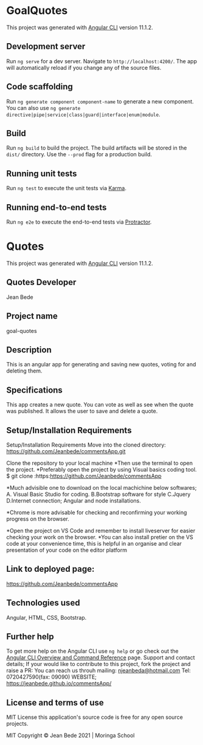 # GoalQuotes

This project was generated with [Angular CLI](https://github.com/angular/angular-cli) version 11.1.2.

## Development server

Run `ng serve` for a dev server. Navigate to `http://localhost:4200/`. The app will automatically reload if you change any of the source files.

## Code scaffolding

Run `ng generate component component-name` to generate a new component. You can also use `ng generate directive|pipe|service|class|guard|interface|enum|module`.

## Build

Run `ng build` to build the project. The build artifacts will be stored in the `dist/` directory. Use the `--prod` flag for a production build.

## Running unit tests

Run `ng test` to execute the unit tests via [Karma](https://karma-runner.github.io).

## Running end-to-end tests

Run `ng e2e` to execute the end-to-end tests via [Protractor](http://www.protractortest.org/).


# Quotes
This project was generated with [Angular CLI](https://github.com/angular/angular-cli) version 11.1.2.
## Quotes Developer
Jean Bede
## Project name
goal-quotes
## Description
This is an angular app for generating and saving new quotes, voting for  and deleting them.
## Specifications
This app creates a new quote.
You can vote as well as see when the quote was published.
It allows the user to save and delete a quote.
## Setup/Installation Requirements

Setup/Installation Requirements Move into the cloned directory: https://github.com/Jeanbede/commentsApp.git

Clone the repository to your local machine *Then use the terminal to open the project. *Preferably open the project by using Visual basics coding tool. $ git clone :https:https://github.com/Jeanbede/commentsApp

*Much advisible one to download on the local machichine below softwares; A. Visual Basic Studio for coding. B.Bootstrap software for style C.Jquery D.Internet connection; Angular and node installations.

*Chrome is more advisable for checking and reconfirming your working progress on the browser.

*Open the project on VS Code and remember to install liveserver for easier checking your work on the browser. *You can also install pretier on the VS code at your convenience time, this is helpful in an organise and clear presentation of your code on the editor platform


## Link to deployed page:
<https://github.com/Jeanbede/commentsApp>
## Technologies used
Angular, HTML, CSS, Bootstrap.

## Further help

To get more help on the Angular CLI use `ng help` or go check out the [Angular CLI Overview and Command Reference](https://angular.io/cli) page.
Support and contact details; If your would like to contribute to this project, fork the project and raise a PR: You can reach us throuh mailing: njeanbeda@hotmail.com Tel: 0720427590(fax: 09090) WEBSITE; https://jeanbede.github.io/commentsApp/

## License and terms of use
MIT License this application's source code is free for any open source projects.

MIT Copyright © Jean Bede 2021 | Moringa School